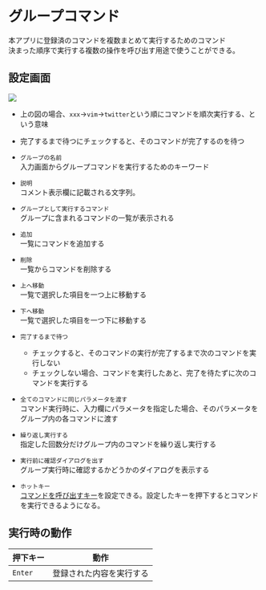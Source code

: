 # グループコマンド

本アプリに登録済のコマンドを複数まとめて実行するためのコマンド  
決まった順序で実行する複数の操作を呼び出す用途で使うことができる。

## 設定画面

![](../image/edit-groupcommand.png)
- 上の図の場合、`xxx`→`vim`→`twitter`という順にコマンドを順次実行する、という意味
- 完了するまで待つにチェックすると、そのコマンドが完了するのを待つ


- `グループの名前`  
入力画面からグループコマンドを実行するためのキーワード
- `説明`  
コメント表示欄に記載される文字列。

- `グループとして実行するコマンド`  
グループに含まれるコマンドの一覧が表示される

- `追加`  
一覧にコマンドを追加する
- `削除`  
一覧からコマンドを削除する
- `上へ移動`  
一覧で選択した項目を一つ上に移動する
- `下へ移動`  
一覧で選択した項目を一つ下に移動する

- `完了するまで待つ`
  - チェックすると、そのコマンドの実行が完了するまで次のコマンドを実行しない
  - チェックしない場合、コマンドを実行したあと、完了を待たずに次のコマンドを実行する

- `全てのコマンドに同じパラメータを渡す`  
コマンド実行時に、入力欄にパラメータを指定した場合、そのパラメータをグループ内の各コマンドに渡す

- `繰り返し実行する`  
指定した回数分だけグループ内のコマンドを繰り返し実行する

- `実行前に確認ダイアログを出す`  
グループ実行時に確認するかどうかのダイアログを表示する

- `ホットキー`  
[コマンドを呼び出すキー](#キー割り当て)を設定できる。設定したキーを押下するとコマンドを実行できるようになる。

## 実行時の動作

|押下キー|動作|
|--|--|
|`Enter`|登録された内容を実行する|

